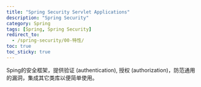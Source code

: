 ```yaml
---
title: "Spring Security Servlet Applications"
description: "Spring Security"
category: Spring
tags: [Spring, Spring Security]
redirect_to:
  - /spring-security/00-特性/
toc: true
toc_sticky: true
---
```


Sping的安全框架，提供验证 (authentication), 授权 (authorization)，防范通用的漏洞，集成其它类库以便简单使用。

